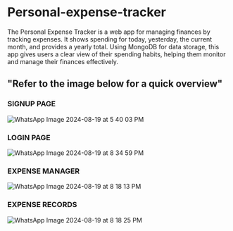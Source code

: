# Personal-expense-tracker
The Personal Expense Tracker is a web app for managing finances by tracking expenses. It shows spending for today, yesterday, the current month, and provides a yearly total. Using MongoDB for data storage, this app gives users a clear view of their spending habits, helping them monitor and manage their finances effectively.
## "Refer to the image below for a quick overview"
### SIGNUP PAGE
![WhatsApp Image 2024-08-19 at 5 40 03 PM](https://github.com/user-attachments/assets/74282db7-1123-48df-af86-68b7a4ba8467)
### LOGIN PAGE
![WhatsApp Image 2024-08-19 at 8 34 59 PM](https://github.com/user-attachments/assets/5c5f8534-17b6-4d05-a4f6-d7d60aca3f54)
### EXPENSE MANAGER
![WhatsApp Image 2024-08-19 at 8 18 13 PM](https://github.com/user-attachments/assets/c70b508d-4d3d-47b7-b360-879091628e3a)
### EXPENSE RECORDS
![WhatsApp Image 2024-08-19 at 8 18 25 PM](https://github.com/user-attachments/assets/fcd5813a-00db-4b7d-bcde-237b769baff9)
